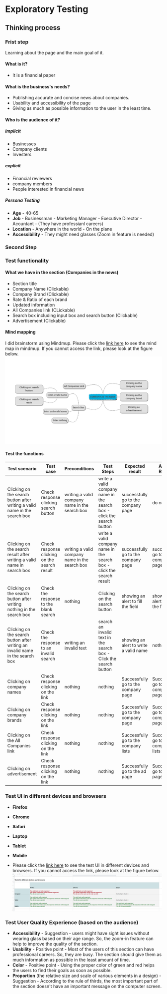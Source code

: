 # Exploratory Testing

## Thinking process
### Frist step
Learning about the page and the main goal of it. 

#### What is it?
* It is a financial paper

#### What is the business's needs?
* Publishing accurate and concise news about companies.
* Usability and accessibility of the page
* Giving as much as possible information to the user in the least time.

#### Who is the audience of it?
##### implicit
* Businesses
* Company clients
* Investers

##### explicit
* Financial reviewers
* company members
* People interested in financial news

##### Persona Testing
* **Age** - 40-65
* **Job** - Businessman - Marketing Manager - Executive Director - Acountant - (They have professianl careers)
* **Location** - Anywhere in the world - On the plane
* **Accessibility** - They might need glasses (Zoom in feature is needed) 


### Second Step

### Test functionality
#### What we have in the section (Companies in the news)
* Section title
* Company Name (Clickable)
* Company Brand (Clickable)
* Rate & Ratio of each brand
* Updated information
* All Companies link (CLickable)
* Search box including input box and search button (Clickable)
* Advertisement (Clickable)

#### Mind mapping 
I did brainstorm using Mindmup.
Please click the [link here](https://drive.google.com/file/d/11Im1fH65VdWQ_qZzGZ6Ft2aog0bzE7ty/view?usp=sharing) to see the mind map in mindmup. If you cannot access the link, please look at the figure below.
![image](mindMap.png)

#### Test the functions
Test scenario | Test case | Preconditions | Test Steps | Expected result | Actual Result | Pass/Fail
--- | --- | --- | --- | --- | --- | --- 
Clicking on the search button after writing a valid name in the search box | Check response clicking search button | writing a valid company name in the search box | write a valid company name in the search box - click the search button | successfully go to the company page | do nothing | Fail
Clicking on the search result after writing a valid name in search box | Check response clicking on the search result | writing a valid company name in the search box | write a valid company name in the search box - click the search result | successfully go to the company page | successfully go to the company page | Pass
Clicking on the search button after writing nothing in the search box | Check the response to the blank search | nothing | Clicking on the search button | showing an alert to fill the field | showing an alert to fill the field | Pass
Clicking on the search button after writing an invalid name in the search box | Check the response to an invalid search | writing an invalid text | search an invalid text in the search box - Click the search button | showing an alert to write a valid name | nothing | Fail
Clicking on company names| Check response clicking on the link | nothing | nothing | Successfully go to the company page | Successfully go to the company page | Pass
Clicking on company brands| Check response clicking on the link | nothing | nothing | Successfully go to the company page | Successfully go to the company page | Pass
Clicking on the All Companies link| Check response clicking on the link | nothing | nothing | Successfully go to the company lists | Successfully go to the company lists | Pass
Clicking on advertisement| Check response clicking on the link | nothing | nothing | Successfully go to the ad page | Successfully go to the ad page | Pass
### Test UI in different devices and browsers
* **Firefox** 
* **Chrome**  
* **Safari** 

* **Laptop**
* **Tablet**
* **Mobile**
* Please click the [link here](https://docs.google.com/spreadsheets/d/1D4OJI2TJaegStWWI4GHoa9xqtC5IaErsI1go1PyUTEE/edit?usp=sharing) to see the test UI in different devices and browsers. If you cannot access the link, please look at the figure below.
![image](TestUI.png)
### Test User Quality Experience (based on the audience)
* **Accessibility** - Suggestion - users might have sight issues without wearing glass based on their age range. So, the zoom-in feature can help to improve the quality of the section.
* **Usability** - Positive point - Most of the users of this section can have professional careers. So, they are busy. The section should give them as much information as possible in the least amount of time. 
* **Color** - Positive point - Using the proper color of green and red helps the users to find their goals as soon as possible.
* **Proportion** (the relative size and scale of various elements in a design) - Suggestion - According to the rule of thirds, the most important part of the section doesn't have an important message on the computer screen.





